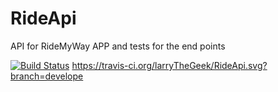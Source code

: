 # RideApi
API for RideMyWay APP and tests for the end points

[![Build Status](https://travis-ci.org/larryTheGeek/RideApi.svg?branch=feat%2Fadd-db)](https://travis-ci.org/larryTheGeek/RideApi)
https://travis-ci.org/larryTheGeek/RideApi.svg?branch=develope
